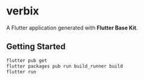 # verbix

A Flutter application generated with **Flutter Base Kit**.

## Getting Started

```bash
flutter pub get
flutter packages pub run build_runner build
flutter run
```
